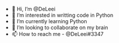 - 👋 Hi, I’m @DeLeei
- 👀 I’m interested in writting code in Python
- 🌱 I’m currently learning Python
- 💞️ I’m looking to collaborate on my brain
- 📫 How to reach me - @DeLeei#3347
